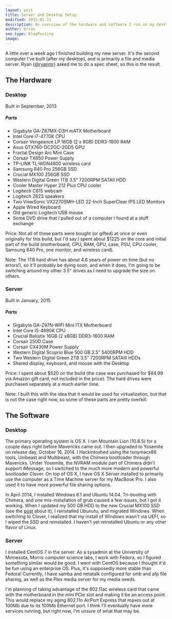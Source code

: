 ```yaml
---
layout: post
title: Server and Desktop Setup
modified: 2015-01-11
description: An overview of the hardware and software I run on my desktop and server
author: brian
seo.type: BlogPosting
image:
---
```


A little over a week ago I finished building my new server. It's the second computer I've built (after my desktop), and is primarily a file and media server. Ryan ([@ryanmr](https://twitter.com/ryanmr)) asked me to do a spec sheet, so this is the result.

## The Hardware

### Desktop

Built in September, 2013

##### Parts

- Gigabyte GA-Z87MX-D3H mATX Motherboard
- Intel Core i7-4770K CPU
- Corsair Vengeance LP 16GB (2 x 8GB) DDR3-1600 RAM
- Asus GTX760-DC2OC-2GD5 GPU
- Fractal Design Arc Mini Case
- Corsair TX650 Power Supply
- TP-LINK TL-WDN4800 wireless card
- Samsung 840 Pro 256GB SSD
- Crucial MX100 256GB SSD
- Western Digital Green 1TB 3.5" 7200RPM SATAII HDD
- Cooler Master Hyper 212 Plus CPU cooler
- Logitech C615 webcam
- Logitech Z623 speakers
- Two ViewSonic VX2270SMH-LED 22-Inch SuperClear IPS LED Monitors
- Apple Wired Keyboard
- Old generic Logitech USB mouse
- Some DVD drive that I pulled out of a computer I found at a stuff exchange

Price: Not all of these parts were bought (or gifted) at once or even originally for this build, but I'd say I spent about \$1225 on the core and initial part of the build (motherboard, CPU, RAM, GPU, case, PSU, CPU cooler, Samsung 840 Pro, one monitor, and wireless card).

Note: The 1TB hard drive has about 4.6 years of power on time (but no errors!), so it'll probably be dying soon, and when it does, I'm going to be switching around my other 3.5" drives as I need to upgrade the size on others.

### Server

Built in January, 2015

##### Parts

- Gigabyte GA-Z97N-WIFI Mini ITX Motherboard
- Intel Core i5-4690K CPU
- Crucial Ballistix 16GB (2 x8GB) DDR3-1600 RAM
- Corsair 250D Case
- Corsair CX430M Power Supply
- Western Digital Scoprio Blue 500 GB 2.5" 5400RPM HDD
- Two Western Digital Green 2TB 3.5" 7200RPM SATAIII HDDs
- Shared display, keyboard, and mouse with the Desktop

Price: I spent about $520 on the build (the case was purchased for $84.99 via Amazon gift card, not included in the price). The hard drives were purchased separately at a much earlier time.

Note: I built this with the idea that it would be used for virtualization, but that is not the case right now, so some of these parts are pretty overkill.

## The Software

### Desktop

The primary operating system is OS X. I ran Mountain Lion (10.8.5) for a couple days right before Mavericks came out. I then upgraded to Yosemite on release day, October 16, 2014. I Hackintoshed using the tonymacx86 tools, Unibeast and Multibeast, with the Chimera bootloader through Mavericks. Under Yosemite, the NVRAM module part of Chimera didn't support iMessage, so I switched to the much more modern and powerful bootloader Clover. On top of OS X, I have OS X Server installed to primarily use the computer as a Time Machine server for my MacBook Pro. I also used it to have more powerful file sharing options.

In April 2014, I installed Windows 8.1 and Ubuntu 14.04. Tri-booting with Chimera, and one mis-installation of grub caused a few issues, but I got it working. When I updated my 500 GB HDD to the new Crucial MX100 SSD (see the [post](https://brianm.me/posts/hdd-to-ssd) about it), I reinstalled Ubunutu, and migrated Windows. When switching to Clover, I realized that my install of Windows wasn't via UEFI, so I wiped the SSD and reinstalled. I haven't yet reinstalled Ubuntu or any other flavor of Linux.

### Server

I installed CentOS 7 in the server. As a sysadmin at the University of Minnesota, Morris computer science labs, I work with Fedora, so I figured something similar would be good. I went with CentOS because I thought it'd be fun using an enterprise OS. Plus, it's supposedly more stable than Fedora! Currently, I have samba and netatalk configured for smb and afp file sharing, as well as the Plex media server for my media needs.

I'm planning of taking advantage of the 802.11ac wireless card that came with the motherboard in the mini PCIe slot and making it be an access point. This would replace my aging 802.11n AirPort Express that maxes out at 100Mb due to its 100Mb Ethernet port. I think I'll eventually have more services running, but right now, I'm unsure of what that may be.
